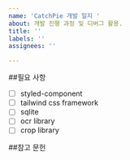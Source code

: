 ```yaml
---
name: 'CatchPie 개발 일지 '
about: 개발 진행 과정 및 디버그 활용.
title: ''
labels: ''
assignees: ''

---
```


##필요 사항
- [ ] styled-component
- [ ] tailwind css framework
- [ ] sqlite
- [ ] ocr library
- [ ] crop library

##참고 문헌
